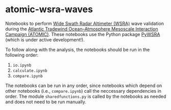 # atomic-wsra-waves

Notebooks to perform [Wide Swath Radar Altimeter (WSRA)](https://psl.noaa.gov/technology/wide-swath-radar-altimeter/) wave validation during the [Atlantic Tradewind Ocean–Atmosphere Mesoscale Interaction Campaign (ATOMIC)](https://psl.noaa.gov/atomic/).  These notebooks use the Python package [PyWSRA](https://github.com/jacobrdavis/PyWSRA) (which is under active development!).

To follow along with the analysis, the notebooks should be run in the following order:

1. `io.ipynb`
2. `calculate.ipynb`
3. `compare.ipynb`

The notebooks can be run in any order, since notebooks which depend on other notebooks (i.e., `compare.ipynb`) call the neccessary dependencies in order.  The module `sharedfunctions.py` is called by the notebooks as needed and does not need to be run manually.
